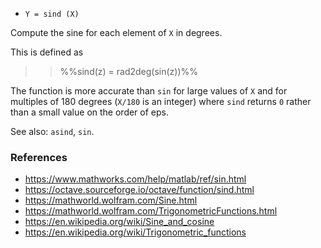 - `Y = sind (X)`

Compute the sine for each element of `X` in degrees.

This is defined as

> > %%sind(z) = rad2deg(sin(z))%%

The function is more accurate than `sin` for large values of `X` and for
multiples of 180 degrees (`X/180` is an integer) where `sind` returns `0`
rather than a small value on the order of eps.

See also: `asind`, `sin`.

### References

- https://www.mathworks.com/help/matlab/ref/sin.html
- https://octave.sourceforge.io/octave/function/sind.html
- https://mathworld.wolfram.com/Sine.html
- https://mathworld.wolfram.com/TrigonometricFunctions.html
- https://en.wikipedia.org/wiki/Sine_and_cosine
- https://en.wikipedia.org/wiki/Trigonometric_functions
